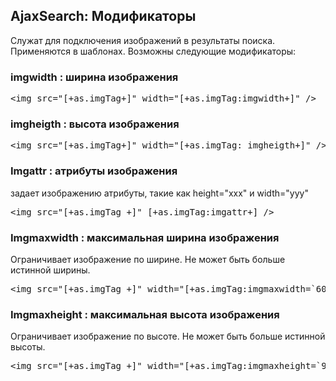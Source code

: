 
<meta http-equiv="Content-Type" content="text/html; charset=utf-8">
<h2>AjaxSearch: Модификаторы</h2>

<p>Служат для подключения изображений в результаты поиска. Применяются в шаблонах. Возможны следующие модификаторы:</p>
<h3 class="sub-header text-bold">imgwidth : ширина изображения</h3>
<pre class="brush: html;">&lt;img src="[+as.imgTag+]" width="[+as.imgTag:imgwidth+]" /&gt;</pre>
<h3 class="sub-header text-bold">imgheigth : высота изображения</h3>
<pre class="brush: html;">&lt;img src="[+as.imgTag+]" width="[+as.imgTag: imgheigth+]" /&gt;</pre>
<h3 class="sub-header text-bold">Imgattr : атрибуты изображения</h3>
<p>задает изображению атрибуты, такие как height="xxx" и width="yyy"</p>
<pre class="brush: html;">&lt;img src="[+as.imgTag +]" [+as.imgTag:imgattr+] /&gt;</pre>
<h3 class="sub-header text-bold">Imgmaxwidth : максимальная ширина изображения</h3>
<p>Ограничивает изображение по ширине. Не может быть больше истинной ширины.</p>
<pre class="brush: html;">&lt;img src="[+as.imgTag +]" width="[+as.imgTag:imgmaxwidth=`60`+]" /&gt;</pre>
<h3 class="sub-header text-bold">Imgmaxheight : максимальная высота изображения</h3>
<p>Ограничивает изображение по высоте. Не может быть больше истинной высоты.</p>
<pre class="brush: html;">&lt;img src="[+as.imgTag +]" width="[+as.imgTag:imgmaxheight=`90`+]" /&gt;</pre>